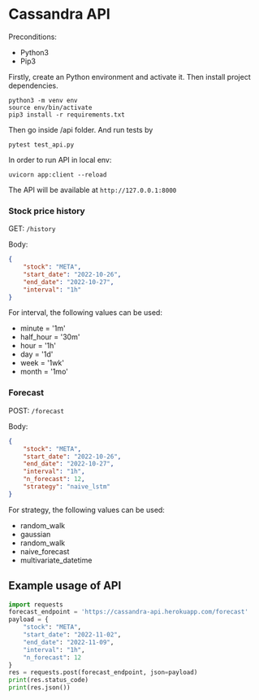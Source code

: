 # Cassandra API

  Preconditions:
* Python3
* Pip3

Firstly, create an Python environment and activate it. Then install project dependencies.

```
python3 -m venv env
source env/bin/activate
pip3 install -r requirements.txt
```

Then go inside /api folder. And run tests by 
```
pytest test_api.py
```

In order to run API in local env:
```
uvicorn app:client --reload
```

The API will be available at `http://127.0.0.1:8000`

### Stock price history

GET: `/history`

Body: 
```json
{
    "stock": "META",
    "start_date": "2022-10-26",
    "end_date": "2022-10-27",
    "interval": "1h"
}
```

For interval, the following values can be used:
* minute = '1m'
* half_hour = '30m'
* hour = '1h'
* day = '1d'
* week = '1wk'
* month = '1mo'

### Forecast

POST: `/forecast`

Body: 
```json
{
    "stock": "META",
    "start_date": "2022-10-26",
    "end_date": "2022-10-27",
    "interval": "1h",
    "n_forecast": 12,
    "strategy": "naive_lstm"
}
```
For strategy, the following values can be used:
* random_walk
* gaussian
* random_walk
* naive_forecast
* multivariate_datetime

## Example usage of API
```py
import requests
forecast_endpoint = 'https://cassandra-api.herokuapp.com/forecast'
payload = {
    "stock": "META",
    "start_date": "2022-11-02",
    "end_date": "2022-11-09",
    "interval": "1h",
    "n_forecast": 12
}
res = requests.post(forecast_endpoint, json=payload)
print(res.status_code)
print(res.json())
```
